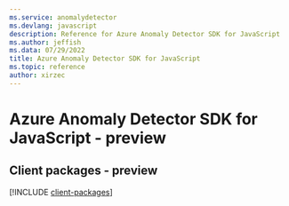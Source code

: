 ```yaml
---
ms.service: anomalydetector
ms.devlang: javascript
description: Reference for Azure Anomaly Detector SDK for JavaScript
ms.author: jeffish
ms.data: 07/29/2022
title: Azure Anomaly Detector SDK for JavaScript
ms.topic: reference
author: xirzec
---
```

# Azure Anomaly Detector SDK for JavaScript - preview

## Client packages - preview
[!INCLUDE [client-packages](anomaly-detector-client-index.md)]